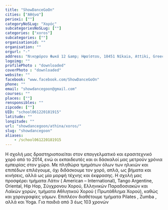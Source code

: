```yaml
---
title: "ShowDanceGoOn"
cities: ["Αθήνα"]
perioxi: [""]
categoryNoSLug: "Χορός"
subcategoriesNoSLug: [""]
categories: ["xoros"]
subcategories: [""]
organisationid: ""
organisation: ""
orgurl: "-"
address: "Νικηφόρου Φωκά 12 &amp; Ηφαίστου, 18451 Níkaia, Attiki, Greece"
logoimg: ""
profilePhoto : "downloaded"
coverPhoto : "downloaded"
website: ""
facebook: "www.facebook.com/ShowDanceGoOn"
phone: ""
email: "showdancegoon@gmail.com"
courses: ""
places: [""]
rensponsibles: ""
zipcode: [""]
UID: "school061220181915"
latitude: ""
longitude: ""
url: "showdancegoon/athina/xoros/"
slug: "showdancegoon"
aliases:
    - /school061220181915
---
```





Η σχολή μας δραστηριοποιείται στον επαγγελματικό και ερασιτεχνικό χορό από το 2014, ενώ οι εκπαιδευτές και οι δάσκαλοί μας μετρούν χρόνια εμπειρίας στον χώρο. Με πληθώρα τμημάτων όλων των ηλικιών και επιπέδων επιλέγουμε, όχι διδάσκουμε τον χορό, απλά, ως βήματα και κινήσεις, αλλά ως μία μορφή τέχνης και έκφρασης. Η σχολή μας προσφέρει τμήματα Λάτιν ( American – International), Tango Argentine, Oriental, Hip Hop, Σύγχρονου Χορού, Ελληνικών Παραδοσιακών και Λαϊκών χορών, τμήματα Αθλητικού Χορού ( Πρωτάθλημα Χορού), καθώς και χορογραφίες γάμων. Επιπλέον διαθέτουμε τμήματα Pilates , Zumba , αλλά και Yoga. Για παιδιά από 3 έως 103 χρονών